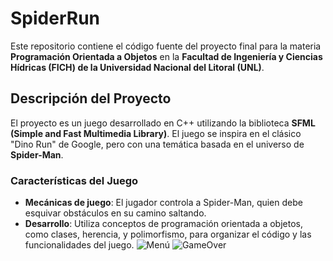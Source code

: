 # SpiderRun

Este repositorio contiene el código fuente del proyecto final para la materia **Programación Orientada a Objetos** en la **Facultad de Ingeniería y Ciencias Hídricas (FICH) de la Universidad Nacional del Litoral (UNL)**.

## Descripción del Proyecto

El proyecto es un juego desarrollado en C++ utilizando la biblioteca **SFML (Simple and Fast Multimedia Library)**. El juego se inspira en el clásico "Dino Run" de Google, pero con una temática basada en el universo de **Spider-Man**.

### Características del Juego
- **Mecánicas de juego**: El jugador controla a Spider-Man, quien debe esquivar obstáculos en su camino saltando.
- **Desarrollo**: Utiliza conceptos de programación orientada a objetos, como clases, herencia, y polimorfismo, para organizar el código y las funcionalidades del juego.
![Menú](images/fondoMenu.png)
![GameOver](images/fondoGameOver2.png)

